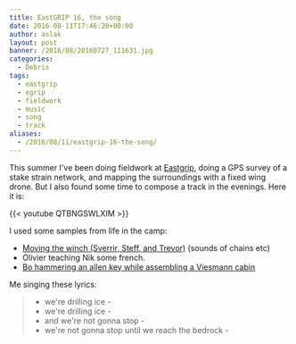 ```yaml
---
title: EastGRIP 16, the song
date: 2016-08-11T17:46:20+00:00
author: aslak
layout: post
banner: /2016/08/20160727_111631.jpg
categories:
  - Debris
tags:
  - eastgrip
  - egrip
  - fieldwork
  - music
  - song
  - track
aliases:
  - /2016/08/11/eastgrip-16-the-song/
---
```

This summer I've been doing fieldwork at [Eastgrip](http://eastgrip.org/), doing a GPS survey of a stake strain network, and mapping the surroundings with a fixed wing drone. But I also found some time to compose a track in the evenings. Here it is:

{{< youtube QTBNGSWLXIM >}}
  
I used some samples from life in the camp:

* [Moving the winch (Sverrir, Steff, and Trevor)](http://eastgrip.org/field-diaries-folder/uk-diaries-2016/2016-08-02/) (sounds of chains etc) 
* Olivier teaching Nik some french.
* [Bo hammering an allen key while assembling a Viesmann cabin](http://eastgrip.org/field-diaries-folder/uk-diaries-2016/2016-08-04/)
  
Me singing these lyrics:
  
> - we're drilling ice -
> - we're drilling ice -
> - and we're not gonna stop -
> - we're not gonna stop until we reach the bedrock -



 

 
